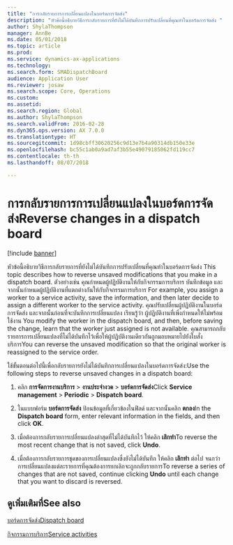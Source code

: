 ```yaml
---
title: "การกลับรายการการเปลี่ยนแปลงในบอร์ดการจัดส่ง"
description: "หัวข้อนี้อธิบายวิธีการกลับรายการที่ยังไม่ได้บันทึกการปรับเปลี่ยนที่คุณทำในบอร์ดการจัดส่ง "
author: ShylaThompson
manager: AnnBe
ms.date: 05/01/2018
ms.topic: article
ms.prod: 
ms.service: dynamics-ax-applications
ms.technology: 
ms.search.form: SMADispatchBoard
audience: Application User
ms.reviewer: josaw
ms.search.scope: Core, Operations
ms.custom: 
ms.assetid: 
ms.search.region: Global
ms.author: ShylaThompson
ms.search.validFrom: 2016-02-28
ms.dyn365.ops.version: AX 7.0.0
ms.translationtype: HT
ms.sourcegitcommit: 1d98cbff30620256c9d13e7b4a90314db150e33e
ms.openlocfilehash: bc55c1ab0a9ad7af3b55e49079185062fd119cc7
ms.contentlocale: th-th
ms.lasthandoff: 08/07/2018

---
```



# <a name="reverse-changes-in-a-dispatch-board"></a><span data-ttu-id="9ce4f-103">การกลับรายการการเปลี่ยนแปลงในบอร์ดการจัดส่ง</span><span class="sxs-lookup"><span data-stu-id="9ce4f-103">Reverse changes in a dispatch board</span></span> 

[!include [banner](../includes/banner.md)]


<span data-ttu-id="9ce4f-104">หัวข้อนี้อธิบายวิธีการกลับรายการที่ยังไม่ได้บันทึกการปรับเปลี่ยนที่คุณทำในบอร์ดการจัดส่ง </span><span class="sxs-lookup"><span data-stu-id="9ce4f-104">This topic describes how to reverse unsaved modifications that you make in a dispatch board.</span></span> <span data-ttu-id="9ce4f-105">ตัวอย่างเช่น คุณกำหนดผู้ปฏิบัติงานให้กับกิจกรรมการบริการ บันทึกข้อมูล และจากนั้นกำหนดผู้ปฏิบัติงานที่แตกต่างกันให้กับกิจกรรมการบริการ </span><span class="sxs-lookup"><span data-stu-id="9ce4f-105">For example, you assign a worker to a service activity, save the information, and then later decide to assign a different worker to the service activity.</span></span> <span data-ttu-id="9ce4f-106">คุณปรับเปลี่ยนผู้ปฏิบัติงานในบอร์ดการจัดส่ง และจากนั้นก่อนที่จะบันทึกการเปลี่ยนแปลง เรียนรู้ว่า ผู้ปฏิบัติงานที่เพิ่งกำหนดให้ไม่พร้อมใช้งาน </span><span class="sxs-lookup"><span data-stu-id="9ce4f-106">You modify the worker in the dispatch board, and then, before saving the change, learn that the worker just assigned is not available.</span></span> <span data-ttu-id="9ce4f-107">คุณสามารถกลับรายการการเปลี่ยนแปลงที่ไม่ได้บันทึกไว้เพื่อให้ผู้ปฏิบัติงานเดียวกันถูกมอบหมายไปยังใบสั่งบริการ</span><span class="sxs-lookup"><span data-stu-id="9ce4f-107">You can reverse the unsaved modification so that the original worker is reassigned to the service order.</span></span>

<span data-ttu-id="9ce4f-108">ใช้ขั้นตอนต่อไปนี้เพื่อกลับรายการยังไม่ได้บันทึกการเปลี่ยนแปลงในบอร์ดการจัดส่ง:</span><span class="sxs-lookup"><span data-stu-id="9ce4f-108">Use the following steps to reverse unsaved changes in a dispatch board:</span></span>

1.  <span data-ttu-id="9ce4f-109">คลิก **การจัดการงานบริการ** \> **งานประจำงวด** \> **บอร์ดการจัดส่ง**</span><span class="sxs-lookup"><span data-stu-id="9ce4f-109">Click **Service management** \> **Periodic** \> **Dispatch board**.</span></span>

2.  <span data-ttu-id="9ce4f-110">ในแบบฟอร์ม **บอร์ดการจัดส่ง** ป้อนข้อมูลที่เกี่ยวข้องในฟิลด์ และจากนั้นคลิก **ตกลง**</span><span class="sxs-lookup"><span data-stu-id="9ce4f-110">In the **Dispatch board** form, enter relevant information in the fields, and then click **OK**.</span></span> 

3.  <span data-ttu-id="9ce4f-111">เมื่อต้องการกลับรายการเปลี่ยนแปลงล่าสุดที่ไม่ได้บันทึกไว้ ให้คลิก **เลิกทำ**</span><span class="sxs-lookup"><span data-stu-id="9ce4f-111">To reverse the most recent change that is not saved, click **Undo**.</span></span>

4.  <span data-ttu-id="9ce4f-112">เมื่อต้องการกลับรายการชุดของการเปลี่ยนแปลงซึ่งยังไม่ได้บันทึก ให้คลิก **เลิกทำ** ต่อไป จนกว่าการเปลี่ยนแปลงแต่ละรายการที่คุณต้องการยกเลิกจะถูกกลับรายการ</span><span class="sxs-lookup"><span data-stu-id="9ce4f-112">To reverse a series of changes that are not saved, continue clicking **Undo** until each change that you want to discard is reversed.</span></span>

## <a name="see-also"></a><span data-ttu-id="9ce4f-113">ดูเพิ่มเติมที่</span><span class="sxs-lookup"><span data-stu-id="9ce4f-113">See also</span></span>

[<span data-ttu-id="9ce4f-114">บอร์ดการจัดส่ง</span><span class="sxs-lookup"><span data-stu-id="9ce4f-114">Dispatch board</span></span>](dispatch-board.md)

[<span data-ttu-id="9ce4f-115">กิจกรรมการบริการ</span><span class="sxs-lookup"><span data-stu-id="9ce4f-115">Service activities</span></span>](service-activities.md)

 



